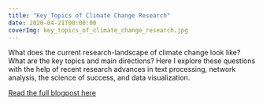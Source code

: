 ```yaml
---
title: "Key Topics of Climate Change Research"
date: 2020-04-21T00:00:00
coverImg: key_topics_of_climate_change_research.jpg
---
```


What does the current research-landscape of climate change look like? What are the key topics and main directions? Here I explore these questions with the help of recent research advances in text processing, network analysis, the science of success, and data visualization.


<!--more-->

[Read the full blogpost here](https://socialsciences.nature.com/posts/66595-key-topics-of-climate-change-research)
